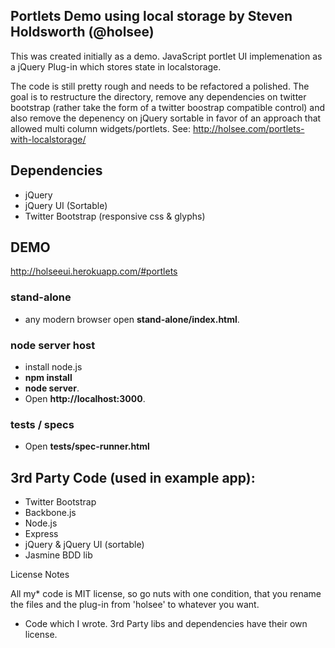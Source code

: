 ## Portlets Demo using local storage by Steven Holdsworth (@holsee)

This was created initially as a demo.  JavaScript portlet UI implemenation as a jQuery Plug-in which stores state in localstorage.  

The code is still pretty rough and needs to be refactored a polished.  The goal is to restructure the directory, remove any dependencies on twitter bootstrap (rather take the form of a twitter boostrap compatible control) and also remove the depenency on jQuery sortable in favor of an approach that allowed multi column widgets/portlets. See: http://holsee.com/portlets-with-localstorage/

## Dependencies

* jQuery
* jQuery UI (Sortable)
* Twitter Bootstrap (responsive css & glyphs)

## DEMO

http://holseeui.herokuapp.com/#portlets

### stand-alone 
* any modern browser open **stand-alone/index.html**.

### node server host 
* install node.js 
* **npm install** 
* **node server**. 
* Open **http://localhost:3000**.

### tests / specs
* Open **tests/spec-runner.html**

## 3rd Party Code (used in example app):

* Twitter Bootstrap
* Backbone.js
* Node.js
* Express
* jQuery & jQuery UI (sortable)
* Jasmine BDD lib


License Notes

All my* code is MIT license, so go nuts with one condition, that you rename the files and the plug-in from 'holsee' to whatever you want.

* Code which I wrote. 3rd Party libs and dependencies have their own license.
